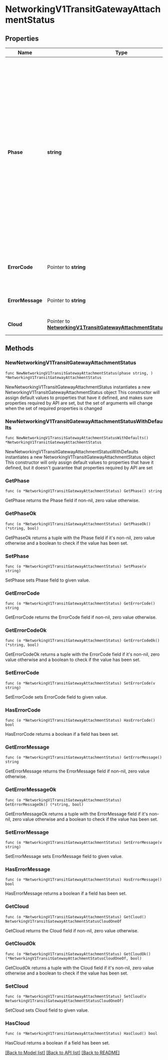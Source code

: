 # NetworkingV1TransitGatewayAttachmentStatus

## Properties

Name | Type | Description | Notes
------------ | ------------- | ------------- | -------------
**Phase** | **string** | The lifecycle phase of the TGW attachment:    PROVISIONING: attachment provisioning is in progress;    PENDING_ACCEPT: attachment request is pending acceptance by the customer;    READY:  attachment is ready;    FAILED: attachment is in a failed state;    DEPROVISIONING: attachment deprovisioning is in progress;    DISCONNECTED: attachment was manually deleted directly in the cloud provider by the customer;    ERROR: invalid customer input during attachment creation.  | [readonly] 
**ErrorCode** | Pointer to **string** | Error code if TGW attachment is in a failed state. May be used for programmatic error checking. | [optional] [readonly] 
**ErrorMessage** | Pointer to **string** | Displayable error message if TGW attachment is in a failed state | [optional] [readonly] 
**Cloud** | Pointer to [**NetworkingV1TransitGatewayAttachmentStatusCloudOneOf**](NetworkingV1TransitGatewayAttachmentStatusCloudOneOf.md) | The cloud-specific TGW attachment details. | [optional] [readonly] 

## Methods

### NewNetworkingV1TransitGatewayAttachmentStatus

`func NewNetworkingV1TransitGatewayAttachmentStatus(phase string, ) *NetworkingV1TransitGatewayAttachmentStatus`

NewNetworkingV1TransitGatewayAttachmentStatus instantiates a new NetworkingV1TransitGatewayAttachmentStatus object
This constructor will assign default values to properties that have it defined,
and makes sure properties required by API are set, but the set of arguments
will change when the set of required properties is changed

### NewNetworkingV1TransitGatewayAttachmentStatusWithDefaults

`func NewNetworkingV1TransitGatewayAttachmentStatusWithDefaults() *NetworkingV1TransitGatewayAttachmentStatus`

NewNetworkingV1TransitGatewayAttachmentStatusWithDefaults instantiates a new NetworkingV1TransitGatewayAttachmentStatus object
This constructor will only assign default values to properties that have it defined,
but it doesn't guarantee that properties required by API are set

### GetPhase

`func (o *NetworkingV1TransitGatewayAttachmentStatus) GetPhase() string`

GetPhase returns the Phase field if non-nil, zero value otherwise.

### GetPhaseOk

`func (o *NetworkingV1TransitGatewayAttachmentStatus) GetPhaseOk() (*string, bool)`

GetPhaseOk returns a tuple with the Phase field if it's non-nil, zero value otherwise
and a boolean to check if the value has been set.

### SetPhase

`func (o *NetworkingV1TransitGatewayAttachmentStatus) SetPhase(v string)`

SetPhase sets Phase field to given value.


### GetErrorCode

`func (o *NetworkingV1TransitGatewayAttachmentStatus) GetErrorCode() string`

GetErrorCode returns the ErrorCode field if non-nil, zero value otherwise.

### GetErrorCodeOk

`func (o *NetworkingV1TransitGatewayAttachmentStatus) GetErrorCodeOk() (*string, bool)`

GetErrorCodeOk returns a tuple with the ErrorCode field if it's non-nil, zero value otherwise
and a boolean to check if the value has been set.

### SetErrorCode

`func (o *NetworkingV1TransitGatewayAttachmentStatus) SetErrorCode(v string)`

SetErrorCode sets ErrorCode field to given value.

### HasErrorCode

`func (o *NetworkingV1TransitGatewayAttachmentStatus) HasErrorCode() bool`

HasErrorCode returns a boolean if a field has been set.

### GetErrorMessage

`func (o *NetworkingV1TransitGatewayAttachmentStatus) GetErrorMessage() string`

GetErrorMessage returns the ErrorMessage field if non-nil, zero value otherwise.

### GetErrorMessageOk

`func (o *NetworkingV1TransitGatewayAttachmentStatus) GetErrorMessageOk() (*string, bool)`

GetErrorMessageOk returns a tuple with the ErrorMessage field if it's non-nil, zero value otherwise
and a boolean to check if the value has been set.

### SetErrorMessage

`func (o *NetworkingV1TransitGatewayAttachmentStatus) SetErrorMessage(v string)`

SetErrorMessage sets ErrorMessage field to given value.

### HasErrorMessage

`func (o *NetworkingV1TransitGatewayAttachmentStatus) HasErrorMessage() bool`

HasErrorMessage returns a boolean if a field has been set.

### GetCloud

`func (o *NetworkingV1TransitGatewayAttachmentStatus) GetCloud() NetworkingV1TransitGatewayAttachmentStatusCloudOneOf`

GetCloud returns the Cloud field if non-nil, zero value otherwise.

### GetCloudOk

`func (o *NetworkingV1TransitGatewayAttachmentStatus) GetCloudOk() (*NetworkingV1TransitGatewayAttachmentStatusCloudOneOf, bool)`

GetCloudOk returns a tuple with the Cloud field if it's non-nil, zero value otherwise
and a boolean to check if the value has been set.

### SetCloud

`func (o *NetworkingV1TransitGatewayAttachmentStatus) SetCloud(v NetworkingV1TransitGatewayAttachmentStatusCloudOneOf)`

SetCloud sets Cloud field to given value.

### HasCloud

`func (o *NetworkingV1TransitGatewayAttachmentStatus) HasCloud() bool`

HasCloud returns a boolean if a field has been set.


[[Back to Model list]](../README.md#documentation-for-models) [[Back to API list]](../README.md#documentation-for-api-endpoints) [[Back to README]](../README.md)


